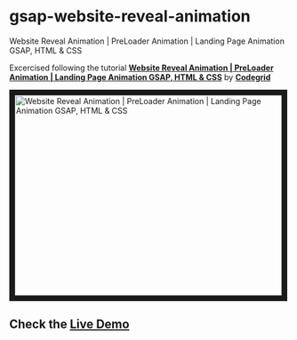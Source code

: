 # gsap-website-reveal-animation

Website Reveal Animation | PreLoader Animation | Landing Page Animation GSAP, HTML & CSS

Excercised following the tutorial **[Website Reveal Animation | PreLoader Animation | Landing Page Animation GSAP, HTML & CSS](https://www.youtube.com/watch?v=ki-22rwwn3A)** by **[Codegrid](https://www.youtube.com/@codegrid)**

<a href="http://www.youtube.com/watch?feature=player_embedded&v=ki-22rwwn3A" target="_blank"><img src="http://img.youtube.com/vi/ki-22rwwn3A/0.jpg" alt="Website Reveal Animation | PreLoader Animation | Landing Page Animation GSAP, HTML & CSS" width="480" height="360" border="10" /></a>

## Check the **[Live Demo](https://olaf-wilkosz.github.io/gsap-website-reveal-animation/)**